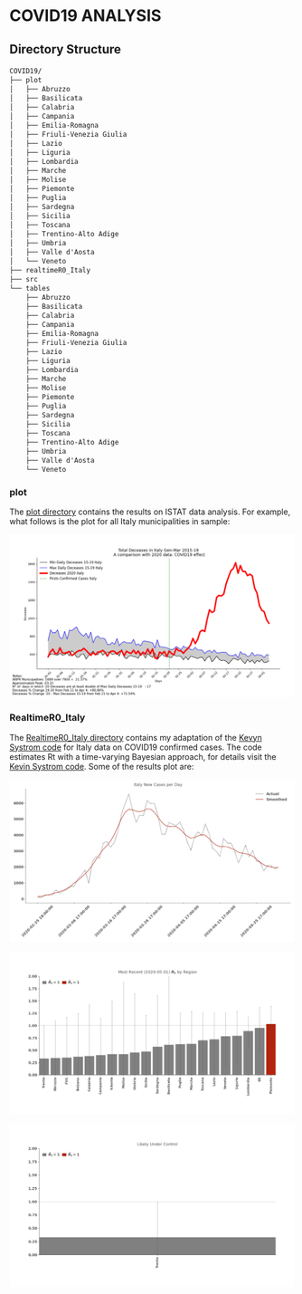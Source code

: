 # COVID19 ANALYSIS

## Directory Structure
```.
COVID19/
├── plot
│   ├── Abruzzo
│   ├── Basilicata
│   ├── Calabria
│   ├── Campania
│   ├── Emilia-Romagna
│   ├── Friuli-Venezia Giulia
│   ├── Lazio
│   ├── Liguria
│   ├── Lombardia
│   ├── Marche
│   ├── Molise
│   ├── Piemonte
│   ├── Puglia
│   ├── Sardegna
│   ├── Sicilia
│   ├── Toscana
│   ├── Trentino-Alto Adige
│   ├── Umbria
│   ├── Valle d'Aosta
│   └── Veneto
├── realtimeR0_Italy
├── src
└── tables
    ├── Abruzzo
    ├── Basilicata
    ├── Calabria
    ├── Campania
    ├── Emilia-Romagna
    ├── Friuli-Venezia Giulia
    ├── Lazio
    ├── Liguria
    ├── Lombardia
    ├── Marche
    ├── Molise
    ├── Piemonte
    ├── Puglia
    ├── Sardegna
    ├── Sicilia
    ├── Toscana
    ├── Trentino-Alto Adige
    ├── Umbria
    ├── Valle d'Aosta
    └── Veneto
```

### plot
The [plot directory](./plot) contains the results on ISTAT data analysis. For example, what follows is the plot for all Italy municipalities in sample:

![](./plot/covid_italy.png)

### RealtimeR0_Italy
The [RealtimeR0_Italy directory](./RealtimeR0_Italy) contains my adaptation of the [Kevyn Systrom code](https://github.com/k-sys/covid-19/blob/master/Realtime%20R0.ipynb) for Italy data on COVID19 confirmed cases. The code estimates Rt with a time-varying Bayesian approach, for details visit the [Kevin Systrom code](https://github.com/k-sys/covid-19/blob/master/Realtime%20R0.ipynb). Some of the results plot are:

![](./RealtimeR0_Italy/Italy_smoothed.png)

![](./RealtimeR0_Italy/rt_Italy.png)

![](./RealtimeR0_Italy/likely_under_control_Italy.png)

